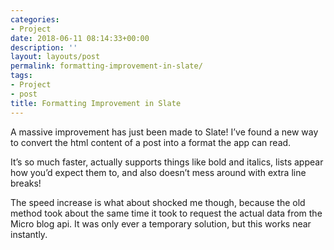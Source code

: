 ```yaml
---
categories:
- Project
date: 2018-06-11 08:14:33+00:00
description: ''
layout: layouts/post
permalink: formatting-improvement-in-slate/
tags:
- Project
- post
title: Formatting Improvement in Slate
---
```


<p>A massive improvement has just been made to Slate! I’ve found a new way to convert the html content of a post into a format the app can read.</p>
<p>It’s so much faster, actually supports things like bold and italics, lists appear how you’d expect them to, and also doesn’t mess around with extra line breaks!</p>
<p>The speed increase is what about shocked me though, because the old method took about the same time it took to request the actual data from the Micro blog api. It was only ever a temporary solution, but this works near instantly.</p>